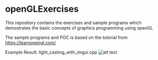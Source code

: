 # openGLExercises
This repository contains the exercises and sample programs which demostrates the basic concepts of graphics programming using openGL

The sample programs and POC is based on the tutorial from https://learnopengl.com/


Example Result: light_casting_with_imgui.cpp
![alt text](https://github.com/ishansheth/openGLExercises/blob/master/images/Screenshot%20from%202021-02-28%2020-05-38.png)
